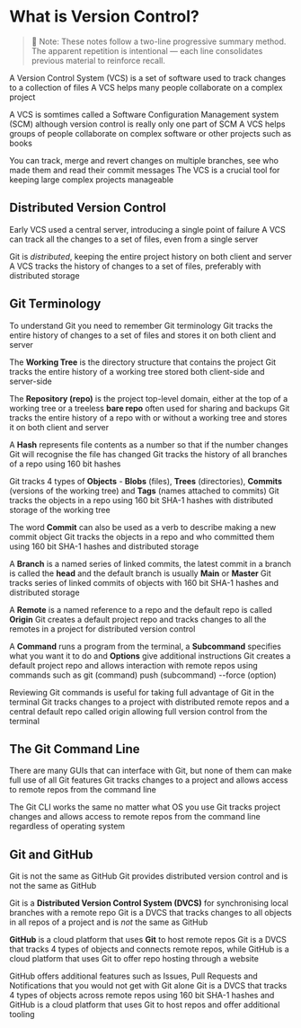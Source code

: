 # What is Version Control?

> 📘 Note: These notes follow a two-line progressive summary method.  
> The apparent repetition is intentional — each line consolidates previous material to reinforce recall.

A Version Control System (VCS) is a set of software used to track changes to a collection of files
A VCS helps many people collaborate on a complex project

A VCS is somtimes called a Software Configuration Management system (SCM) although version control is really only one part of SCM
A VCS helps groups of people collaborate on complex software or other projects such as books

You can track, merge and revert changes on multiple branches, see who made them and read their commit messages
The VCS is a crucial tool for keeping large complex projects manageable

## Distributed Version Control

Early VCS used a central server, introducing a single point of failure
A VCS can track all the changes to a set of files, even from a single server

Git is *distributed*, keeping the entire project history on both client and server
A VCS tracks the history of changes to a set of files, preferably with distributed storage

## Git Terminology

To understand Git you need to remember Git terminology
Git tracks the entire history of changes to a set of files and stores it on both client and server

The **Working Tree** is the directory structure that contains the project
Git tracks the entire history of a working tree stored both client-side and server-side

The **Repository (repo)** is the project top-level domain, either at the top of a working tree or a treeless **bare repo** often used for sharing and backups
Git tracks the entire history of a repo with or without a working tree and stores it on both client and server

A **Hash** represents file contents as a number so that if the number changes Git will recognise the file has changed
Git tracks the history of all branches of a repo using 160 bit hashes

Git tracks 4 types of **Objects** - **Blobs** (files), **Trees** (directories), **Commits** (versions of the working tree) and **Tags** (names attached to commits)
Git tracks the objects in a repo using 160 bit SHA-1 hashes with distributed storage of the working tree

The word **Commit** can also be used as a verb to describe making a new commit object
Git tracks the objects in a repo and who committed them using 160 bit SHA-1 hashes and distributed storage

A **Branch** is a named series of linked commits, the latest commit in a branch is called the **head** and the default branch is usually **Main** or **Master**
Git tracks series of linked commits of objects with 160 bit SHA-1 hashes and distributed storage

A **Remote** is a named reference to a repo and the default repo is called **Origin**
Git creates a default project repo and tracks changes to all the remotes in a project for distributed version control

A **Command** runs a program from the terminal, a **Subcommand** specifies what you want it to do and **Options** give additional instructions
Git creates a default project repo and allows interaction with remote repos using commands such as git (command) push (subcommand) --force (option)

Reviewing Git commands is useful for taking full advantage of Git in the terminal
Git tracks changes to a project with distributed remote repos and a central default repo called origin allowing full version control from the terminal

## The Git Command Line

There are many GUIs that can interface with Git, but none of them can make full use of all Git features
Git tracks changes to a project and allows access to remote repos from the command line

The Git CLI works the same no matter what OS you use
Git tracks project changes and allows access to remote repos from the command line regardless of operating system

## Git and GitHub

Git is not the same as GitHub
Git provides distributed version control and is not the same as GitHub

Git is a **Distributed Version Control System (DVCS)** for synchronising local branches with a remote repo
Git is a DVCS that tracks changes to all objects in all repos of a project and is *not* the same as GitHub

**GitHub** is a cloud platform that uses **Git** to host remote repos
Git is a DVCS that tracks 4 types of objects and connects remote repos, while GitHub is a cloud platform that uses Git to offer repo hosting through a website

GitHub offers additional features such as Issues, Pull Requests and Notifications that you would not get with Git alone
Git is a DVCS that tracks 4 types of objects across remote repos using 160 bit SHA-1 hashes and GitHub is a cloud platform that uses Git to host repos and offer additional tooling
